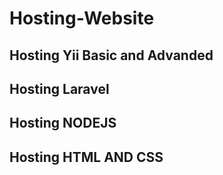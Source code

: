 # Hosting-Website
## Hosting Yii Basic and Advanded
## Hosting Laravel
## Hosting NODEJS
## Hosting HTML AND CSS
